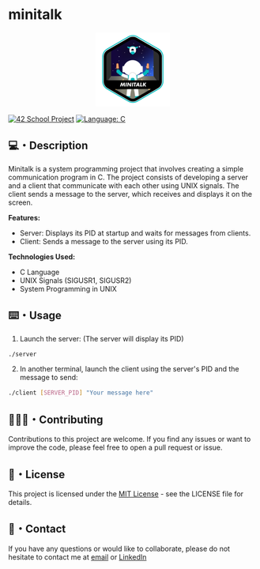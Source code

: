 # minitalk

<p align="center">
    <img src="https://github.com/mcombeau/mcombeau/blob/main/42_badges/minitalke.png" alt="minitalk 42 project badge">
</p>

[![42 School Project](https://img.shields.io/badge/42%20Project-printf-blue)](https://github.com/ugolinolle/ft_printf)
[![Language: C](https://img.shields.io/badge/language-C-green.svg)](<https://en.wikipedia.org/wiki/C_(programming_language)>)

## 💻・Description

Minitalk is a system programming project that involves creating a simple communication program in C. The project consists of developing a server and a client that communicate with each other using UNIX signals. The client sends a message to the server, which receives and displays it on the screen.

**Features:**

- Server: Displays its PID at startup and waits for messages from clients.
- Client: Sends a message to the server using its PID.

**Technologies Used:**

- C Language
- UNIX Signals (SIGUSR1, SIGUSR2)
- System Programming in UNIX

## ⌨️・Usage

1. Launch the server: (The server will display its PID)

```bash
./server
```

2. In another terminal, launch the client using the server's PID and the message to send:

```bash
./client [SERVER_PID] "Your message here"
```

## 🧑‍🤝‍🧑・Contributing

Contributions to this project are welcome. If you find any issues or want to improve the code, please feel free to open a pull request or issue.

## 📑・License

This project is licensed under the [MIT License](https://github.com/UgolinOlle/minitalk/blob/master/LICENSE) - see the LICENSE file for details.

## 📩・Contact

If you have any questions or would like to collaborate, please do not hesitate to contact me at [email](mailto:hello@ugolin-olle.com) or [LinkedIn](https://linkedin.com/in/ugolin-olle)
